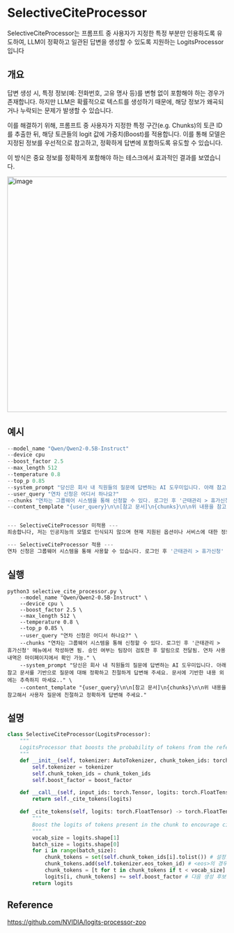 # SelectiveCiteProcessor
SelectiveCiteProcessor는 프롬프트 중 사용자가 지정한 특정 부분만 인용하도록 유도하여, LLM이 정확하고 일관된 답변을 생성할 수 있도록 지원하는 LogitsProcessor입니다

## 개요
답변 생성 시, 특정 정보(예: 전화번호, 고유 명사 등)를 변형 없이 포함해야 하는 경우가 존재합니다.
하지만 LLM은 확률적으로 텍스트를 생성하기 때문에, 해당 정보가 왜곡되거나 누락되는 문제가 발생할 수 있습니다.

이를 해결하기 위해, 프롬프트 중 사용자가 지정한 특정 구간(e.g. Chunks)의 토큰 ID를 추출한 뒤, 해당 토큰들의 logit 값에 가중치(Boost)를 적용합니다.
이를 통해 모델은 지정된 정보를 우선적으로 참고하고, 정확하게 답변에 포함하도록 유도할 수 있습니다.

이 방식은 중요 정보를 정확하게 포함해야 하는 테스크에서 효과적인 결과를 보였습니다.

<img width="991" height="539" alt="image" src="https://github.com/user-attachments/assets/cbbfd5fe-2a51-4e1b-9018-5be66acde1a0" />


## 예시
```python
--model_name "Qwen/Qwen2-0.5B-Instruct" 
--device cpu 
--boost_factor 2.5 
--max_length 512 
--temperature 0.8 
--top_p 0.85 
--system_prompt "당신은 회사 내 직원들의 질문에 답변하는 AI 도우미입니다. 아래 참고 문서를 기반으로 질문에 대해 정확하고 친절하게 답변해 주세요. 문서에 기반한 내용 외에는 추측하지 마세요.." 
--user_query "연차 신청은 어디서 하나요?" 
--chunks "연차는 그룹웨어 시스템을 통해 신청할 수 있다. 로그인 후 '근태관리 > 휴가신청' 메뉴에서 작성하면 됨. 승인 여부는 팀장이 검토한 후 알림으로 전달됨. 연차 사용 내역은 마이페이지에서 확인 가능." 
--content_template "{user_query}\n\n[참고 문서]\n{chunks}\n\n위 내용을 참고해서 사용자 질문에 친절하고 정확하게 답변해 주세요."


--- SelectiveCiteProcessor 미적용 ---
죄송합니다, 저는 인공지능의 모델로 인식되지 않으며 현재 지원된 옵션이나 서비스에 대한 정보를 제공하기 어렵습니다. 직접 사용하여 연차 신청 또는 이메일을 보내주시면 감사하겠습니다.

--- SelectiveCiteProcessor 적용 ---
연차 신청은 그룹웨어 시스템을 통해 사용할 수 있습니다. 로그인 후 '근태관리 > 휴가신청' 메뉴에서 작성하면 됩니다. 승인 여부는 팀장이 검토한 후 알림으로 전달되며, 연차 사용 내역은 마이페이지에서 확인할 수 있습니다. 사용자에게는 이메일 또는 메시지 메뉴에서 연차 신청을 확인할 수 있습니다.
```

## 실행
```
python3 selective_cite_processor.py \
    --model_name "Qwen/Qwen2-0.5B-Instruct" \
    --device cpu \
    --boost_factor 2.5 \
    --max_length 512 \
    --temperature 0.8 \
    --top_p 0.85 \
    --user_query "연차 신청은 어디서 하나요?" \
    --chunks "연차는 그룹웨어 시스템을 통해 신청할 수 있다. 로그인 후 '근태관리 > 휴가신청' 메뉴에서 작성하면 됨. 승인 여부는 팀장이 검토한 후 알림으로 전달됨. 연차 사용 내역은 마이페이지에서 확인 가능." \
    --system_prompt "당신은 회사 내 직원들의 질문에 답변하는 AI 도우미입니다. 아래 참고 문서를 기반으로 질문에 대해 정확하고 친절하게 답변해 주세요. 문서에 기반한 내용 외에는 추측하지 마세요.." \
    --content_template "{user_query}\n\n[참고 문서]\n{chunks}\n\n위 내용을 참고해서 사용자 질문에 친절하고 정확하게 답변해 주세요."
```
## 설명
```python
class SelectiveCiteProcessor(LogitsProcessor):
    """
    LogitsProcessor that boosts the probability of tokens from the reference chunk.
    """
    def __init__(self, tokenizer: AutoTokenizer, chunk_token_ids: torch.Tensor, boost_factor: float = 1.0):
        self.tokenizer = tokenizer
        self.chunk_token_ids = chunk_token_ids
        self.boost_factor = boost_factor

    def __call__(self, input_ids: torch.Tensor, logits: torch.FloatTensor) -> torch.FloatTensor:
        return self._cite_tokens(logits)

    def _cite_tokens(self, logits: torch.FloatTensor) -> torch.FloatTensor:
        """
        Boost the logits of tokens present in the chunk to encourage citation.
        """
        vocab_size = logits.shape[1]
        batch_size = logits.shape[0]
        for i in range(batch_size):
            chunk_tokens = set(self.chunk_token_ids[i].tolist()) # 설정한 구간의 토큰들의 Ids값 저장
            chunk_tokens.add(self.tokenizer.eos_token_id) # <eos>의 경우도 다른 토큰 Logit값이 올라가면서 무시되지 않도록 Boost
            chunk_tokens = [t for t in chunk_tokens if t < vocab_size] 
            logits[i, chunk_tokens] += self.boost_factor # 다음 생성 후보군 Ids의 Logit을 Boost
        return logits
```

## Reference
https://github.com/NVIDIA/logits-processor-zoo
